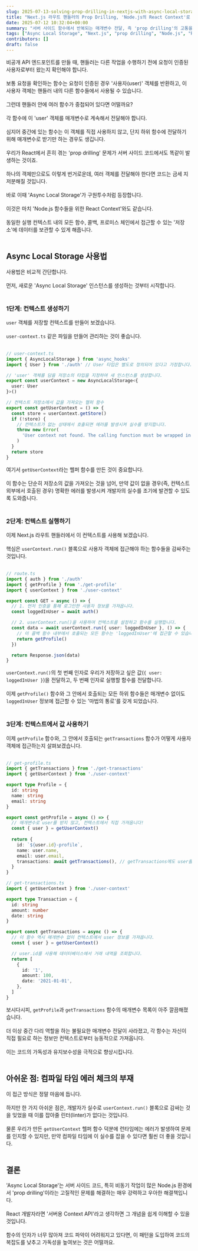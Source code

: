 ```yaml
---
slug: 2025-07-13-solving-prop-drilling-in-nextjs-with-async-local-storage
title: "Next.js 라우트 핸들러의 Prop Drilling, 'Node.js의 React Context'로 해결하기"
date: 2025-07-12 10:32:04+00:00
summary: "서버 사이드 함수에서 반복되는 매개변수 전달, 즉 'prop drilling'의 고통을 Node.js의 Async Local Storage로 해결하는 방법을 알아봅니다. React Context처럼 동작하는 이 강력한 기능을 마스터해 보세요."
tags: ["Async Local Storage", "Next.js", "prop drilling", "Node.js", "Route Handler", "상태 관리"]
contributors: []
draft: false
---
```


비공개 API 엔드포인트를 만들 때, 핸들러는 다른 작업을 수행하기 전에 요청이 인증된 사용자로부터 왔는지 확인해야 합니다.<br /><br />
보통 요청을 확인하는 함수는 요청이 인증된 경우 '사용자(user)' 객체를 반환하고, 이 사용자 객체는 핸들러 내의 다른 함수들에서 사용될 수 있습니다.<br /><br />
그런데 핸들러 안에 여러 함수가 중첩되어 있다면 어떨까요?<br /><br />
각 함수에 이 'user' 객체를 매개변수로 계속해서 전달해야 합니다.<br /><br />
심지어 중간에 있는 함수는 이 객체를 직접 사용하지 않고, 단지 하위 함수에 전달하기 위해 매개변수로 받기만 하는 경우도 생깁니다.<br /><br />
우리가 React에서 흔히 겪는 'prop drilling' 문제가 서버 사이드 코드에서도 똑같이 발생하는 것이죠.<br /><br />
하나의 객체만으로도 이렇게 번거로운데, 여러 객체를 전달해야 한다면 코드는 금세 지저분해질 것입니다.<br /><br />
바로 이때 'Async Local Storage'가 구원투수처럼 등장합니다.<br /><br />
이것은 마치 'Node.js 함수들을 위한 React Context'와도 같습니다.<br /><br />
동일한 실행 컨텍스트 내의 모든 함수, 콜백, 프로미스 체인에서 접근할 수 있는 '저장소'에 데이터를 보관할 수 있게 해줍니다.<br /><br />

## Async Local Storage 사용법<br />

사용법은 비교적 간단합니다.<br /><br />
먼저, 새로운 'Async Local Storage' 인스턴스를 생성하는 것부터 시작합니다.<br /><br />

### 1단계: 컨텍스트 생성하기<br />

`user` 객체를 저장할 컨텍스트를 만들어 보겠습니다.<br /><br />
`user-context.ts` 같은 파일을 만들어 관리하는 것이 좋습니다.<br /><br />

```typescript
// user-context.ts
import { AsyncLocalStorage } from 'async_hooks'
import { User } from './auth' // User 타입은 별도로 정의되어 있다고 가정합니다.

// 'user' 객체를 담을 저장소의 타입을 지정하여 새 인스턴스를 생성합니다.
export const userContext = new AsyncLocalStorage<{
  user: User
}>()

// 컨텍스트 저장소에서 값을 가져오는 헬퍼 함수
export const getUserContext = () => {
  const store = userContext.getStore()
  if (!store) {
    // 컨텍스트가 없는 상태에서 호출되면 에러를 발생시켜 실수를 방지합니다.
    throw new Error(
      'User context not found. The calling function must be wrapped in a userContext.run() block.'
    )
  }
  return store
}
```

여기서 `getUserContext`라는 헬퍼 함수를 만든 것이 중요합니다.<br /><br />
이 함수는 단순히 저장소의 값을 가져오는 것을 넘어, 만약 값이 없을 경우(즉, 컨텍스트 외부에서 호출된 경우) 명확한 에러를 발생시켜 개발자의 실수를 조기에 발견할 수 있도록 도와줍니다.<br /><br />

### 2단계: 컨텍스트 실행하기<br />

이제 Next.js 라우트 핸들러에서 이 컨텍스트를 사용해 보겠습니다.<br /><br />
핵심은 `userContext.run()` 블록으로 사용자 객체에 접근해야 하는 함수들을 감싸주는 것입니다.<br /><br />

```typescript
// route.ts
import { auth } from './auth'
import { getProfile } from './get-profile'
import { userContext } from './user-context'

export const GET = async () => {
  // 1. 먼저 인증을 통해 로그인한 사용자 정보를 가져옵니다.
  const loggedInUser = await auth()

  // 2. userContext.run()을 사용하여 컨텍스트를 설정하고 함수를 실행합니다.
  const data = await userContext.run({ user: loggedInUser }, () => {
    // 이 콜백 함수 내부에서 호출되는 모든 함수는 'loggedInUser'에 접근할 수 있습니다.
    return getProfile()
  })

  return Response.json(data)
}
```

`userContext.run()`의 첫 번째 인자로 우리가 저장하고 싶은 값(`{ user: loggedInUser }`)을 전달하고, 두 번째 인자로 실행할 함수를 전달합니다.<br /><br />
이제 `getProfile()` 함수와 그 안에서 호출되는 모든 하위 함수들은 매개변수 없이도 `loggedInUser` 정보에 접근할 수 있는 '마법의 통로'를 갖게 되었습니다.<br /><br />

### 3단계: 컨텍스트에서 값 사용하기<br />

이제 `getProfile` 함수와, 그 안에서 호출되는 `getTransactions` 함수가 어떻게 사용자 객체에 접근하는지 살펴보겠습니다.<br /><br />

```typescript
// get-profile.ts
import { getTransactions } from './get-transactions'
import { getUserContext } from './user-context'

export type Profile = {
  id: string
  name: string
  email: string
}

export const getProfile = async () => {
  // 매개변수로 user를 받지 않고, 컨텍스트에서 직접 가져옵니다!
  const { user } = getUserContext() 
  
  return {
    id: `${user.id}-profile`,
    name: user.name,
    email: user.email,
    transactions: await getTransactions(), // getTransactions에도 user를 넘겨줄 필요가 없습니다.
  }
}
```

```typescript
// get-transactions.ts
import { getUserContext } from './user-context'

export type Transaction = {
  id: string
  amount: number
  date: string
}

export const getTransactions = async () => {
  // 이 함수 역시 매개변수 없이 컨텍스트에서 user 정보를 가져옵니다.
  const { user } = getUserContext()

  // user.id를 사용해 데이터베이스에서 거래 내역을 조회합니다.
  return [
    {
      id: '1',
      amount: 100,
      date: '2021-01-01',
    },
  ]
}
```

보시다시피, `getProfile`과 `getTransactions` 함수의 매개변수 목록이 아주 깔끔해졌습니다.<br /><br />
더 이상 중간 다리 역할을 하는 불필요한 매개변수 전달이 사라졌고, 각 함수는 자신이 직접 필요로 하는 정보만 컨텍스트로부터 능동적으로 가져옵니다.<br /><br />
이는 코드의 가독성과 유지보수성을 극적으로 향상시킵니다.<br /><br />

## 아쉬운 점: 컴파일 타임 에러 체크의 부재<br />

이 접근 방식은 정말 마음에 듭니다.<br /><br />
하지만 한 가지 아쉬운 점은, 개발자가 실수로 `userContext.run()` 블록으로 감싸는 것을 잊었을 때 이를 잡아줄 린터(linter)가 없다는 것입니다.<br /><br />
물론 우리가 만든 `getUserContext` 헬퍼 함수 덕분에 런타임에는 에러가 발생하여 문제를 인지할 수 있지만, 만약 컴파일 타임에 이 실수를 잡을 수 있다면 훨씬 더 좋을 것입니다.<br /><br />

## 결론<br />

'Async Local Storage'는 서버 사이드 코드, 특히 비동기 작업이 많은 Node.js 환경에서 'prop drilling'이라는 고질적인 문제를 해결하는 매우 강력하고 우아한 해결책입니다.<br /><br />
React 개발자라면 '서버용 Context API'라고 생각하면 그 개념을 쉽게 이해할 수 있을 것입니다.<br /><br />
함수의 인자가 너무 많아져 코드 파악이 어려워지고 있다면, 이 패턴을 도입하여 코드의 복잡도를 낮추고 가독성을 높여보는 것은 어떨까요.<br /><br />